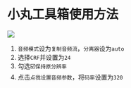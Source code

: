 # 小丸工具箱使用方法
![](/assets/image/tutorial/maruko.png)
1. `音频模式`设为`复制音频流`，`分离器`设为`auto`
2. 选择`CRF`并设置为`24`
3. 勾选☑️`保持原分辨率`
4. 点击`点我设置音频参数`，将`码率`设置为`320`
